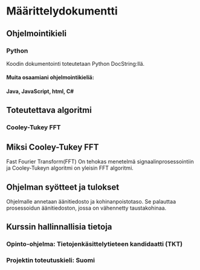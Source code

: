 # Määrittelydokumentti

## Ohjelmointikieli
### Python
Koodin dokumentointi toteutetaan Python DocString:llä.
#### Muita osaamiani ohjelmointikieliä:
#### Java, JavaScript, html, C#

## Toteutettava algoritmi
### Cooley-Tukey FFT

## Miksi Cooley-Tukey FFT
Fast Fourier Transform(FFT) On tehokas menetelmä signaalinprosessointiin ja Cooley-Tukeyn algoritmi on yleisin FFT algoritmi.

## Ohjelman syötteet ja tulokset
Ohjelmalle annetaan äänitiedosto ja kohinanpoistotaso. Se palauttaa prosessoidun äänitiedoston, jossa on vähennetty taustakohinaa. 

## Kurssin hallinnallisia tietoja
### Opinto-ohjelma: Tietojenkäsittelytieteen kandidaatti (TKT)
### Projektin toteutuskieli: Suomi

